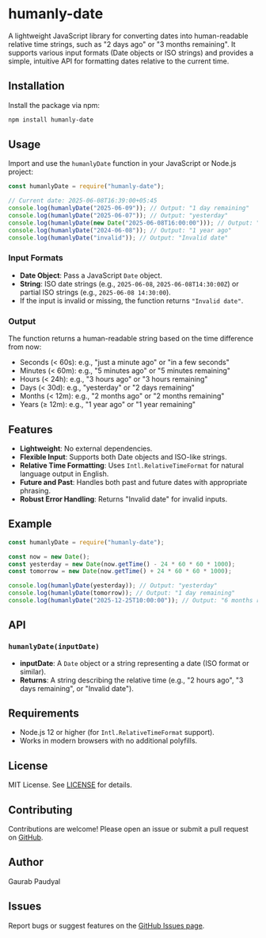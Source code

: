 # humanly-date

A lightweight JavaScript library for converting dates into human-readable relative time strings, such as "2 days ago" or "3 months remaining". It supports various input formats (Date objects or ISO strings) and provides a simple, intuitive API for formatting dates relative to the current time.

## Installation

Install the package via npm:

```bash
npm install humanly-date
```

## Usage

Import and use the `humanlyDate` function in your JavaScript or Node.js project:

```javascript
const humanlyDate = require("humanly-date");

// Current date: 2025-06-08T16:39:00+05:45
console.log(humanlyDate("2025-06-09")); // Output: "1 day remaining"
console.log(humanlyDate("2025-06-07")); // Output: "yesterday"
console.log(humanlyDate(new Date("2025-06-08T16:00:00"))); // Output: "39 minutes ago"
console.log(humanlyDate("2024-06-08")); // Output: "1 year ago"
console.log(humanlyDate("invalid")); // Output: "Invalid date"
```

### Input Formats

- **Date Object**: Pass a JavaScript `Date` object.
- **String**: ISO date strings (e.g., `2025-06-08`, `2025-06-08T14:30:00Z`) or partial ISO strings (e.g., `2025-06-08 14:30:00`).
- If the input is invalid or missing, the function returns `"Invalid date"`.

### Output

The function returns a human-readable string based on the time difference from now:

- Seconds (< 60s): e.g., "just a minute ago" or "in a few seconds"
- Minutes (< 60m): e.g., "5 minutes ago" or "5 minutes remaining"
- Hours (< 24h): e.g., "3 hours ago" or "3 hours remaining"
- Days (< 30d): e.g., "yesterday" or "2 days remaining"
- Months (< 12m): e.g., "2 months ago" or "2 months remaining"
- Years (≥ 12m): e.g., "1 year ago" or "1 year remaining"

## Features

- **Lightweight**: No external dependencies.
- **Flexible Input**: Supports both Date objects and ISO-like strings.
- **Relative Time Formatting**: Uses `Intl.RelativeTimeFormat` for natural language output in English.
- **Future and Past**: Handles both past and future dates with appropriate phrasing.
- **Robust Error Handling**: Returns "Invalid date" for invalid inputs.

## Example

```javascript
const humanlyDate = require("humanly-date");

const now = new Date();
const yesterday = new Date(now.getTime() - 24 * 60 * 60 * 1000);
const tomorrow = new Date(now.getTime() + 24 * 60 * 60 * 1000);

console.log(humanlyDate(yesterday)); // Output: "yesterday"
console.log(humanlyDate(tomorrow)); // Output: "1 day remaining"
console.log(humanlyDate("2025-12-25T10:00:00")); // Output: "6 months remaining"
```

## API

### `humanlyDate(inputDate)`

- **inputDate**: A `Date` object or a string representing a date (ISO format or similar).
- **Returns**: A string describing the relative time (e.g., "2 hours ago", "3 days remaining", or "Invalid date").

## Requirements

- Node.js 12 or higher (for `Intl.RelativeTimeFormat` support).
- Works in modern browsers with no additional polyfills.

## License

MIT License. See [LICENSE](LICENSE) for details.

## Contributing

Contributions are welcome! Please open an issue or submit a pull request on [GitHub](https://github.com/username/humanly-date).

## Author

Gaurab Paudyal

## Issues

Report bugs or suggest features on the [GitHub Issues page](https://github.com/username/humanly-date/issues).
